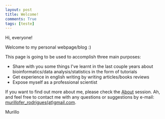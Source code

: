 ```yaml
---
layout: post
title: Welcome!
comments: True
tags: [teste]
---
```


Hi, everyone!

Welcome to my personal webpage/blog :)

This page is going to be used to accomplish three main purposes:

* Share with you some things I've learnt in the last couple years about bioinformatics/data analysis/statistics in the form of tutorials
* Get experience in english writing by writing articles/books reviews
* Expose myself as a professional scientist

If you want to find out more about me, please check the [About](mufernando.github.io/about/) session. Ah, and feel free to contact me with any questions or suggestions by e-mail: <a href="mailto:murillofer.rodrigues@gmail.com">murillofer_rodrigues(at)gmail.com</a>.

Murillo

